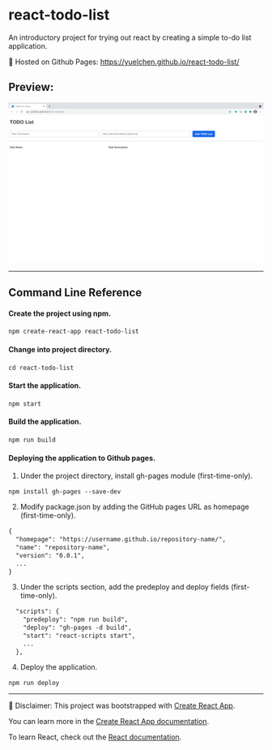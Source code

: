 # react-todo-list
An introductory project for trying out react by creating a simple to-do list application. 

💛 Hosted on Github Pages: https://yuelchen.github.io/react-todo-list/
## Preview:
![ToDo List Preview](https://github.com/yuelchen/react-todo-list/blob/main/public/preview.png)

---
## Command Line Reference
#### Create the project using npm.  
```: 
npm create-react-app react-todo-list
```

#### Change into project directory.  
```:
cd react-todo-list
```

#### Start the application.
```:
npm start
```

#### Build the application. 
```:
npm run build
```

#### Deploying the application to Github pages. 
1. Under the project directory, install gh-pages module (first-time-only). 
```:
npm install gh-pages --save-dev
```

2. Modify package.json by adding the GitHub pages URL as homepage (first-time-only). 
```json:
{
  "homepage": "https://username.github.io/repository-name/",
  "name": "repository-name",
  "version": "0.0.1",
  ...
}
```

3. Under the scripts section, add the predeploy and deploy fields (first-time-only).
```json:
  "scripts": {
    "predeploy": "npm run build",
    "deploy": "gh-pages -d build",
    "start": "react-scripts start",
    ...
  },
```

4. Deploy the application. 
```:
npm run deploy
```

---
🚩 Disclaimer:
This project was bootstrapped with [Create React App](https://github.com/facebook/create-react-app).

You can learn more in the [Create React App documentation](https://facebook.github.io/create-react-app/docs/getting-started).

To learn React, check out the [React documentation](https://reactjs.org/).
